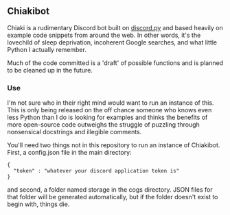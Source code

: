 ## Chiakibot

Chiaki is a rudimentary Discord bot built on [discord.py](https://github.com/Rapptz/discord.py) and based heavily on example code snippets from around the web. In other words, it's the lovechild of sleep deprivation, incoherent Google searches, and what little Python I actually remember.

Much of the code committed is a 'draft' of possible functions and is planned to be cleaned up in the future.

### Use

I'm not sure who in their right mind would want to run an instance of this. This is only being released on the off chance someone who knows even less Python than I do is looking for examples and thinks the benefits of more open-source code outweighs the struggle of puzzling through nonsensical docstrings and illegible comments.

You'll need two things not in this repository to run an instance of Chiakibot. First, a config.json file in the main directory:

```
{
  "token" : "whatever your discord application token is"
}
```

and second, a folder named storage in the cogs directory. JSON files for that folder will be generated automatically, but if the folder doesn't exist to begin with, things die.
